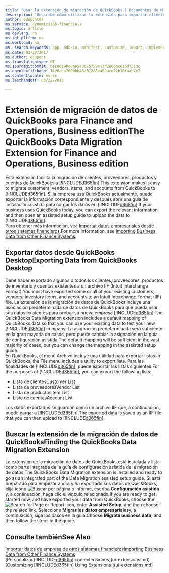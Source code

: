 ```yaml
---
title: "Usar la extensión de migración de QuickBooks | Documentos de Microsoft"
description: "Describe cómo utilizar la extensión para importar clientes, proveedores, productos y cuentas desde QuickBooks Desktop a Finance and Operations, Business edition."
author: edupont04
ms.service: dynamics365-financials
ms.topic: article
ms.devlang: na
ms.tgt_pltfrm: na
ms.workload: na
ms. search.keywords: app, add-in, manifest, customize, import, implement
ms.date: 03/29/2017
ms.author: edupont
ms.translationtype: HT
ms.sourcegitcommit: bec0619be0a65e3625759e13d2866ac615d7513c
ms.openlocfilehash: 14e0aea700bbb46a612d8e462ace22b10faac7e2
ms.contentlocale: es-es
ms.lasthandoff: 03/22/2018

---
```

# <a name="the-quickbooks-data-migration-extension-for-finance-and-operations-business-edition"></a><span data-ttu-id="9ebf1-103">Extensión de migración de datos de QuickBooks para Finance and Operations, Business edition</span><span class="sxs-lookup"><span data-stu-id="9ebf1-103">The QuickBooks Data Migration Extension for Finance and Operations, Business edition</span></span>
<span data-ttu-id="9ebf1-104">Esta extensión facilita la migración de clientes, proveedores, productos y cuentas de QuickBooks a [!INCLUDE[d365fin](includes/d365fin_md.md)].</span><span class="sxs-lookup"><span data-stu-id="9ebf1-104">This extension makes it easy to migrate customers, vendors, items, and accounts from QuickBooks to [!INCLUDE[d365fin](includes/d365fin_md.md)].</span></span> <span data-ttu-id="9ebf1-105">Si la empresa usa QuickBooks actualmente, puede exportar la información correspondiente y después abrir una guía de instalación asistida para cargar los datos en [!INCLUDE[d365fin](includes/d365fin_md.md)].</span><span class="sxs-lookup"><span data-stu-id="9ebf1-105">If your business uses QuickBooks today, you can export the relevant information and then open an assisted setup guide to upload the data to [!INCLUDE[d365fin](includes/d365fin_md.md)].</span></span>  
<span data-ttu-id="9ebf1-106">Para obtener más información, vea [Importar datos empresariales desde otros sistemas financieros](upload-data.md).</span><span class="sxs-lookup"><span data-stu-id="9ebf1-106">For more information, see [Importing Business Data from Other Finance Systems](upload-data.md).</span></span>

## <a name="exporting-data-from-quickbooks-desktop"></a><span data-ttu-id="9ebf1-107">Exportar datos desde QuickBooks Desktop</span><span class="sxs-lookup"><span data-stu-id="9ebf1-107">Exporting Data from QuickBooks Desktop</span></span>
<span data-ttu-id="9ebf1-108">Debe haber exportado algunos o todos los clientes, proveedores, productos de inventario y cuentas existentes a un archivo IIF (Intuit Interchange Format).</span><span class="sxs-lookup"><span data-stu-id="9ebf1-108">You must have exported some or all of your existing customers, vendors, inventory items, and accounts to an Intuit Interchange Format (IIF) file.</span></span> <span data-ttu-id="9ebf1-109">La extensión de la migración de datos de QuickBooks incluye una asociación predeterminada de datos de QuickBooks para que pueda usar sus datos existentes para probar su nueva empresa [!INCLUDE[d365fin](includes/d365fin_md.md)].</span><span class="sxs-lookup"><span data-stu-id="9ebf1-109">The QuickBooks Data Migration extension includes a default mapping of QuickBooks data so that you can use your existing data to test your new [!INCLUDE[d365fin](includes/d365fin_md.md)] company.</span></span> <span data-ttu-id="9ebf1-110">La asignación predeterminada será suficiente en la gran mayoría de casos, pero puede cambiar la asignación en la guía de configuración asistida.</span><span class="sxs-lookup"><span data-stu-id="9ebf1-110">The default mapping will be sufficient in the vast majority of cases, but you can change the mapping in the assisted setup guide.</span></span>  
<span data-ttu-id="9ebf1-111">En QuickBooks, el menú Archivo incluye una utilidad para exportar listas.</span><span class="sxs-lookup"><span data-stu-id="9ebf1-111">In QuickBooks, the File menu includes a utility to export lists.</span></span> <span data-ttu-id="9ebf1-112">Para las finalidades de [!INCLUDE[d365fin](includes/d365fin_md.md)], puede exportar las listas siguientes:</span><span class="sxs-lookup"><span data-stu-id="9ebf1-112">For the purposes of [!INCLUDE[d365fin](includes/d365fin_md.md)], you can export the following lists:</span></span>

* <span data-ttu-id="9ebf1-113">Lista de clientes</span><span class="sxs-lookup"><span data-stu-id="9ebf1-113">Customer List</span></span>  
* <span data-ttu-id="9ebf1-114">Lista de proveedores</span><span class="sxs-lookup"><span data-stu-id="9ebf1-114">Vendor List</span></span>  
* <span data-ttu-id="9ebf1-115">Lista de productos</span><span class="sxs-lookup"><span data-stu-id="9ebf1-115">Item List</span></span>  
* <span data-ttu-id="9ebf1-116">Lista de cuentas</span><span class="sxs-lookup"><span data-stu-id="9ebf1-116">Account List</span></span>  

<span data-ttu-id="9ebf1-117">Los datos exportados se guardan como un archivo IIF que, a continuación, puede cargar a [!INCLUDE[d365fin](includes/d365fin_md.md)].</span><span class="sxs-lookup"><span data-stu-id="9ebf1-117">The exported data is saved as an IIF file that you can then upload to [!INCLUDE[d365fin](includes/d365fin_md.md)].</span></span>

## <a name="finding-the-quickbooks-data-migration-extension"></a><span data-ttu-id="9ebf1-118">Buscar la extensión de la migración de datos de QuickBooks</span><span class="sxs-lookup"><span data-stu-id="9ebf1-118">Finding the QuickBooks Data Migration Extension</span></span>
<span data-ttu-id="9ebf1-119">La extensión de la migración de datos de QuickBooks está instalada y lista como parte integrada de la guía de configuración asistida de la migración de datos.</span><span class="sxs-lookup"><span data-stu-id="9ebf1-119">The QuickBooks Data Migration extension is installed and ready to go as an integrated part of the Data Migration assisted setup guide.</span></span> <span data-ttu-id="9ebf1-120">Si está preparado para empezar ahora y ha exportado sus datos de QuickBooks, elija icono ![Buscar por página o informe](media/ui-search/search_small.png "icono Buscar por página o informe"), escriba **Configuración asistida** y, a continuación, haga clic el vínculo relacionado.</span><span class="sxs-lookup"><span data-stu-id="9ebf1-120">If you are ready to get started now, and have exported your data from QuickBooks, choose the ![Search for Page or Report](media/ui-search/search_small.png "Search for Page or Report icon") icon, enter **Assisted Setup**, and then choose the related link.</span></span> <span data-ttu-id="9ebf1-121">Seleccione **Migrar los datos empresariales**y, a continuación, siga los pasos en la guía.</span><span class="sxs-lookup"><span data-stu-id="9ebf1-121">Choose **Migrate business data**, and then follow the steps in the guide.</span></span>  

## <a name="see-also"></a><span data-ttu-id="9ebf1-122">Consulte también</span><span class="sxs-lookup"><span data-stu-id="9ebf1-122">See Also</span></span>
[<span data-ttu-id="9ebf1-123">Importar datos de empresa de otros sistemas financieros</span><span class="sxs-lookup"><span data-stu-id="9ebf1-123">Importing Business Data from Other Finance Systems</span></span>](upload-data.md)  
<span data-ttu-id="9ebf1-124">[Personalizar [!INCLUDE[d365fin](includes/d365fin_md.md)] con extensiones](ui-extensions.md)</span><span class="sxs-lookup"><span data-stu-id="9ebf1-124">[Customizing [!INCLUDE[d365fin](includes/d365fin_md.md)] Using Extensions ](ui-extensions.md)</span></span>  

